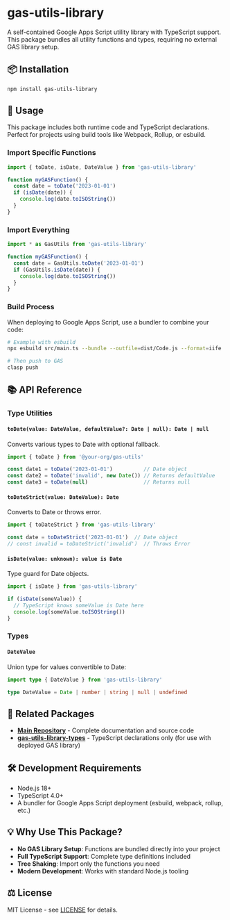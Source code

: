 # gas-utils-library

A self-contained Google Apps Script utility library with TypeScript support. This package bundles all utility functions and types, requiring no external GAS library setup.

## 📦 Installation

```bash
npm install gas-utils-library
```

## 🚀 Usage

This package includes both runtime code and TypeScript declarations. Perfect for projects using build tools like Webpack, Rollup, or esbuild.

### Import Specific Functions

```typescript
import { toDate, isDate, DateValue } from 'gas-utils-library'

function myGASFunction() {
  const date = toDate('2023-01-01')
  if (isDate(date)) {
    console.log(date.toISOString())
  }
}
```

### Import Everything

```typescript
import * as GasUtils from 'gas-utils-library'

function myGASFunction() {
  const date = GasUtils.toDate('2023-01-01')
  if (GasUtils.isDate(date)) {
    console.log(date.toISOString())
  }
}
```

### Build Process

When deploying to Google Apps Script, use a bundler to combine your code:

```bash
# Example with esbuild
npx esbuild src/main.ts --bundle --outfile=dist/Code.js --format=iife

# Then push to GAS
clasp push
```

## 📚 API Reference

### Type Utilities

#### `toDate(value: DateValue, defaultValue?: Date | null): Date | null`

Converts various types to Date with optional fallback.

```typescript
import { toDate } from '@your-org/gas-utils'

const date1 = toDate('2023-01-01')          // Date object
const date2 = toDate('invalid', new Date()) // Returns defaultValue
const date3 = toDate(null)                  // Returns null
```

#### `toDateStrict(value: DateValue): Date`

Converts to Date or throws error.

```typescript
import { toDateStrict } from 'gas-utils-library'

const date = toDateStrict('2023-01-01')  // Date object
// const invalid = toDateStrict('invalid')  // Throws Error
```

#### `isDate(value: unknown): value is Date`

Type guard for Date objects.

```typescript
import { isDate } from 'gas-utils-library'

if (isDate(someValue)) {
  // TypeScript knows someValue is Date here
  console.log(someValue.toISOString())
}
```

### Types

#### `DateValue`

Union type for values convertible to Date:

```typescript
import type { DateValue } from 'gas-utils-library'

type DateValue = Date | number | string | null | undefined
```

## 🔗 Related Packages

- **[Main Repository](https://github.com/your-org/gas-utils)** - Complete documentation and source code
- **[gas-utils-library-types](https://npmjs.com/package/gas-utils-library-types)** - TypeScript declarations only (for use with deployed GAS library)

## 🛠️ Development Requirements

- Node.js 18+
- TypeScript 4.0+
- A bundler for Google Apps Script deployment (esbuild, webpack, rollup, etc.)

## 💡 Why Use This Package?

- **No GAS Library Setup**: Functions are bundled directly into your project
- **Full TypeScript Support**: Complete type definitions included
- **Tree Shaking**: Import only the functions you need
- **Modern Development**: Works with standard Node.js tooling

## ⚖️ License

MIT License - see [LICENSE](https://github.com/your-org/gas-utils/blob/main/LICENSE) for details.